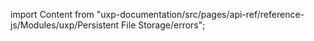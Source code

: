 
import Content from "uxp-documentation/src/pages/api-ref/reference-js/Modules/uxp/Persistent File Storage/errors";

<Content query="product=xd"/>
